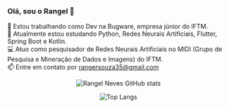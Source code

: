 ### Olá, sou o Rangel 👋

🔭 Estou trabalhando como Dev na Bugware, empresa júnior do IFTM.
<br>
🌱 Atualmente estou estudando Python, Redes Neurais Artificiais, Flutter, Spring Boot e Kotlin.
<br>
💻 Atuo como pesquisador de Redes Neurais Artificiais no MIDI (Grupo de Pesquisa e Mineração de Dados e Imagens) do IFTM.
<br>
📫 Entre em contato por rangersouza35@gmail.com
<br>

<div align="center" display: flex; justify-content: center; align-items: stretch; >
  
  ![Rangel Neves GitHub stats](https://github-readme-stats.vercel.app/api?username=Rangel64&show_icons=true&theme=radical)
  
  ![Top Langs](https://github-readme-stats.vercel.app/api/top-langs/?username=Rangel64&layout=compact&theme=radical)
  
</div>  

